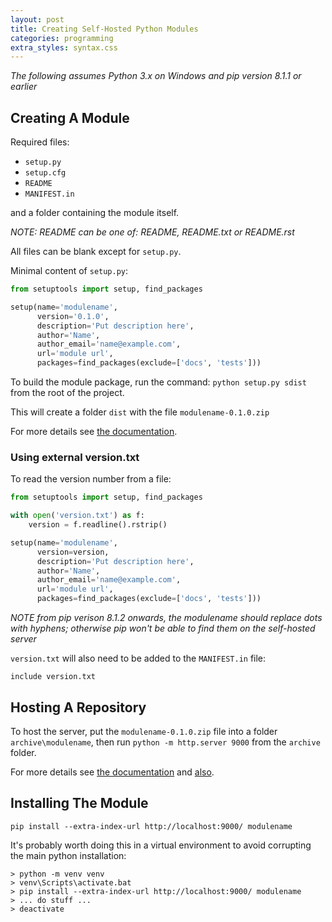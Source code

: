 ```yaml
---
layout: post
title: Creating Self-Hosted Python Modules
categories: programming
extra_styles: syntax.css
---
```


_The following assumes Python 3.x on Windows and pip version 8.1.1 or earlier_

## Creating A Module

Required files:

* `setup.py`
* `setup.cfg`
* `README`
* `MANIFEST.in`

and a folder containing the module itself.

_NOTE: README can be one of: README, README.txt or README.rst_

All files can be blank except for `setup.py`.

Minimal content of `setup.py`:

```python
from setuptools import setup, find_packages

setup(name='modulename',
      version='0.1.0',
      description='Put description here',
      author='Name',
      author_email='name@example.com',
      url='module url',
      packages=find_packages(exclude=['docs', 'tests']))
```

To build the module package, run the command: `python setup.py sdist` from the root of the project.

This will create a folder `dist` with the file `modulename-0.1.0.zip`

For more details see [the documentation](https://packaging.python.org/distributing/).

### Using external version.txt

To read the version number from a file:

```python
from setuptools import setup, find_packages

with open('version.txt') as f:
    version = f.readline().rstrip()

setup(name='modulename',
      version=version,
      description='Put description here',
      author='Name',
      author_email='name@example.com',
      url='module url',
      packages=find_packages(exclude=['docs', 'tests']))
```

_NOTE from pip verison 8.1.2 onwards, the modulename should replace dots with hyphens; otherwise pip won't be able to find them on the self-hosted server_

`version.txt` will also need to be added to the `MANIFEST.in` file:

```
include version.txt
```

## Hosting A Repository

To host the server, put the `modulename-0.1.0.zip` file into a folder `archive\modulename`, then run `python -m http.server 9000` from the `archive` folder.

For more details see [the documentation](https://packaging.python.org/self_hosted_repository/) and [also](http://docs.python-guide.org/en/latest/shipping/packaging/).

## Installing The Module

`pip install --extra-index-url http://localhost:9000/ modulename`

It's probably worth doing this in a virtual environment to avoid corrupting the main python installation:

```
> python -m venv venv
> venv\Scripts\activate.bat
> pip install --extra-index-url http://localhost:9000/ modulename
> ... do stuff ...
> deactivate
```

